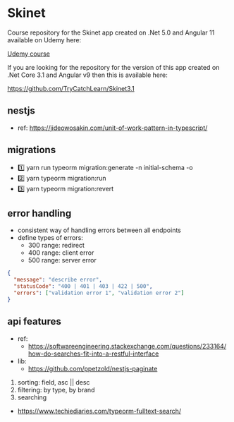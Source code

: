 # Skinet

Course repository for the Skinet app created on .Net 5.0 and Angular 11 available on Udemy here:

[Udemy course](https://www.udemy.com/course/learn-to-build-an-e-commerce-app-with-net-core-and-angular/?couponCode=FD17A0D1131925BE0179)

If you are looking for the repository for the version of this app created on .Net Core 3.1 and Angular v9 then this is available here:

https://github.com/TryCatchLearn/Skinet3.1

## nestjs

- ref: https://jideowosakin.com/unit-of-work-pattern-in-typescript/

## migrations

- 1️⃣ yarn run typeorm migration:generate -n initial-schema -o
- 2️⃣ yarn typeorm migration:run
- :three: yarn typeorm migration:revert

## error handling

- consistent way of handling errors between all endpoints
- define types of errors:
  - 300 range: redirect
  - 400 range: client error
  - 500 range: server error

```json
{
  "message": "describe error",
  "statusCode": "400 | 401 | 403 | 422 | 500",
  "errors": ["validation error 1", "validation error 2"]
}
```

## api features

- ref:
  - https://softwareengineering.stackexchange.com/questions/233164/how-do-searches-fit-into-a-restful-interface
- lib:
  - https://github.com/ppetzold/nestjs-paginate

1. sorting: field, asc || desc
2. filtering: by type, by brand
3. searching

- https://www.techiediaries.com/typeorm-fulltext-search/
